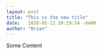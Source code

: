```yaml
---
layout: post
title: "This is the new title"
date:   2020-05-12 20:29:54 -0400
author: "Brian"
---
```


Some Content